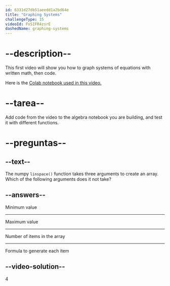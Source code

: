 ```yaml
---
id: 6331d27db51aeedd1a2bd64e
title: "Graphing Systems"
challengeType: 15
videoId: FxSIFR4zsrE
dashedName: graphing-systems
---
```


# --description--

This first video will show you how to graph systems of equations with written math, then code.

Here is the <a href="https://colab.research.google.com/drive/1N1JEZJctODxsntROnmg0VqMSHXYdIlFD?usp=sharing" target="_blank" rel="noopener noreferrer nofollow">Colab notebook used in this video.</a>

# --tarea--

Add code from the video to the algebra notebook you are building, and test it with different functions.

# --preguntas--

## --text--

The numpy `linspace()` function takes three arguments to create an array. Which of the following arguments does it not take?

## --answers--

Minimum value

---

Maximum value

---

Number of items in the array

---

Formula to generate each item

## --video-solution--

4
